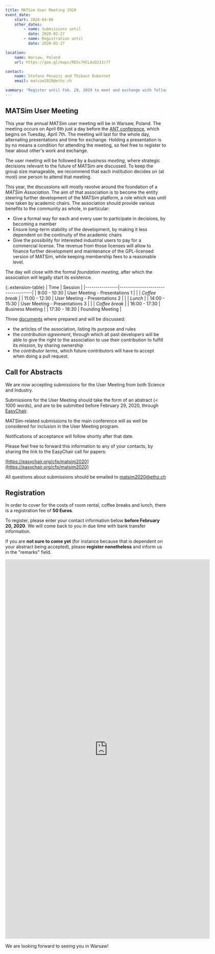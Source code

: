 ```yaml
---
title: MATSim User Meeting 2020
event_date:
    start: 2020-04-06
    other_dates:
        - name: Submissions until
          date: 2020-02-27
        - name: Registration until
          date: 2020-02-27

location:
    name: Warsaw, Poland
    url: https://goo.gl/maps/RDSs7HCLAzD211c77

contact:
    name: Stefano Penazzi and Thibaut Dubernet
    email: matsim2020@ethz.ch

summary: "Register until Feb. 29, 2019 to meet and exchange with fellow MATSim users!"
---
```


## MATSim User Meeting

This year the annual MATSim user meeting will be in Warsaw, Poland.
The meeting occurs on April 6th just a day before the [ANT conference](http://cs-conferences.acadiau.ca/ant-20/),
which begins on Tuesday, April 7th.
The meeting will last for the whole day, alternating presentations and time for exchange.
Holding a presentation is by no means a condition for attending the meeting,
so feel free to register to hear about other's work and exchange.

The user meeting will be followed by a _business meeting_,
where strategic decisions relevant to the future of MATSim are discussed.
To keep the group size manageable, we recommend that each institution decides on
(at most) one person to attend that meeting.

This year, the discussions will mostly revolve around the foundation of a
_MATSim Association_. The aim of that association is to become the entity steering
further development of the MATSim platform, a role which was until now taken by academic chairs.
The association should provide various benefits to the community as whole, in particular:

- Give a formal way for each and every user to participate in decisions, by becoming a member
- Ensure long-term stability of the development, by making it less dependent on the continuity of the academic chairs
- Give the possibility for interested industrial users to pay for a commercial license.
    The revenue from those licenses will allow to finance further
    development and maintenance of the GPL-licensed version of MATSim,
    while keeping membership fees to a reasonable level.

The day will close with the formal _foundation meeting_,
after which the association will legally start its existence.

{:.extension-table}
| Time           | Session                           |
|----------------|-----------------------------------|
|  9:00 - 10:30  | User Meeting - Presentations 1    |
|                | _Coffee break_                    |
| 11:00 - 12:30  | User Meeting - Presentations 2    |
|                | _Lunch_                           |
| 14:00 - 15:30  | User Meeting - Presentations 3    |
|                | _Coffee break_                    |
| 16:00 - 17:30  | Business Meeting                  |
| 17:30 - 18:30  | Founding Meeting                  |

Three [documents](https://polybox.ethz.ch/index.php/s/vXPsHvfwwfooTE0)
where prepared and will be discussed:
- the articles of the association, listing its purpose and rules
- the _contribution agreement_, through which all past developers will be able to give the right
    to the association to use their contribution to fulfill its mission,
    by sharing ownership
- the _contributor terms_, which future contributors will have to accept when doing a pull request.

## Call for Abstracts

We are now accepting submissions for the User Meeting from both Science and Industry.

Submissions for the User Meeting should take the form of an abstract (< 1000 words), and are to be submitted before February 29, 2020, through
[EasyChair](https://easychair.org/cfp/matsim2020).

MATSim-related submissions to the main conference will as well be considered for inclusion in the User Meeting program.

Notifications of acceptance will follow shortly after that date.

Please feel free to forward this information to any of your contacts, by sharing the link to the EasyChair call for papers:

[https://easychair.org/cfp/matsim2020](https://easychair.org/cfp/matsim2020)

All questions about submissions should be emailed to [matsim2020@ethz.ch](mailto:matsim2020@ethz.ch)

## Registration

In order to cover for the costs of room rental, coffee breaks and lunch,
there is a registration fee of **50 Euros**.

To register, please enter your contact information below **before February 20, 2020**.
We will come back to you in due time with bank transfer information.

If you are **not sure to come yet** (for instance because that is dependent on your abstract being accepted),
please **register nonetheless** and inform us in the "remarks" field.

<iframe src="https://docs.google.com/forms/d/e/1FAIpQLScvkvuCMzNupUvFXWeare_AOln9MIXphLqM3JobGXb8KnNccg/viewform?embedded=true" width="640" height="1185" frameborder="0" marginheight="0" marginwidth="0">
Loading…
</iframe>


We are looking forward to seeing you in Warsaw!
